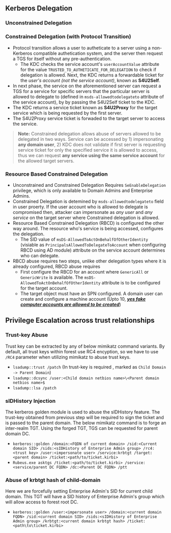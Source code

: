 ## Kerberos Delegation

### Unconstrained Delegation

### Constrained Delegation (with Protocol Transition)
- Protocol transition allows a user to autheticate to a server using a non-Kerberos compatible authetication system, and the server then request a TGS for itself without any pre-authentication. 
    - The KDC checks the service account's `userAccountValue` attribute for the value `TRUSTED_TO_AUTHETICATE_FOR_DELEGATION` to check if delegation is allowed. Next, the KDC returns a forwardable ticket for the *user's account (not the service account)*, known as **S4U2Self**.
- In next phase, the service on the aforementioned server can request a TGS for a service for specific servers that the particular server is allowed to delegate to (defined in `msds-allowedtodelegateto` attribute of the service account), by by passing the S4U2Self ticket to the KDC.
- The KDC returns a service ticket known as **S4U2Proxy** for the target service which is being requested by the first server.
- The S4U2Proxy service ticket is forwaded to the target server to access the service. 
>**Note:** Constrained delegation allows abuse of servers allowed to be delegated in two ways. Service can be accessed by 1) impersonating **any domain user**, 2) KDC does not validate if first server is requesting service ticket for only the specified service it is allowed to access, thus we can request **any service using the same service account** for the allowed target servers.

### Resource Based Constrained Delegation
- Unconstrained and Constrained Delegation Requires `SeEnableDelegation` privilege, which is only available to Domain Admins and Enterprise Admins. 
- Constrained Delegation is detemined by `msds-allowedtodelegateto` field in user proerty. If the user account who is allowed to delegate is compromised then, attacker can impersonate as *any user* and *any service* on the target server where Constrained delegation is allowed.
- Resource Based Constrained Delegation (RBCD) is configured the other way around. The resource who's service is being accessed, configures the delegation.
    - The SID value of `msDS-AllowedToActOnBehalfOfOtherIdentity` (visiable as `PrincipalsAllowedToDelegateToAccount` when configuring RBCD using AD module) attribute on the service account determines who can delegate.
- RBCD abuse requires two steps, unlike other delegation types where it is already configured, RBCD abuse requires 
    - First configure the RBCD for an account where `GenericAll` or `GenericWrite` is available. The `msDS-AllowedToActOnBehalfOfOtherIdentity` attribute is to be configured for the target account.
    - The target object must have an SPN configured. A domain user can create and configure a machine account (Upto 10, [**_yes fake computer accounts are allowed to be created_**](https://www.youtube.com/watch?v=RUbADHcBLKg))

## Privilege Escalation across trust relationships

### Trust-key Abuse
Trust key can be extracted by any of below mimikatz command variants. By default, all trust keys within forest use RC4 encyption, so we have to use `/RC4` parameter when utilizing mimikatz to abuse trust keys.
- `lsadump::trust /patch` (In trust-key is required , marked as `Child Domain -> Parent Domain`)
- `lsadump::dcsync /user:<Child domain netbios name>\<Parent domain netbios name>$`
- `lsadump::lsa /patch`

### sIDHistory Injection
The kerberos golden module is used to abuse the sIDHistory feature. The trust-key obtained from previous step will be required to sign the ticket and is passed to the parent domain. The below mimikatz command is to forge an inter-realm TGT. Using the forged TGT, TGS can be requested for parent domain DC. 
- `kerberos::golden /domain:<FQDN of current domain> /sid:<Current domain SID> /sids:<sIDHistory of Enterprise Admin group> /rc4:<trust key> /user:<impersonate user>
/service:krbtgt /target:<parent domain> /ticket:<path/to/ticket.kirbi>`
- `Rubeus.exe asktgs /ticket:<path/to/ticket.kirbi> /service:<service/parent DC FQDN> /dc:<Parent DC FQDN> /ptt`

### Abuse of krbtgt hash of child-domain
Here we are forcefully setting Enterprise Admin's SID for current child domain. This TGT will have a SID history of Enterprise Admin's group which will allow access to forest root DC.
- `kerberos::golden /user:<impersonate user> /domain:<current domain FQDN> /sid:<current domain SID> /sids:<sIDHistory of Enterprise Admin group> /krbtgt:<current domain krbtgt hash> /ticket:<path\to\ticket.kirbi>` 